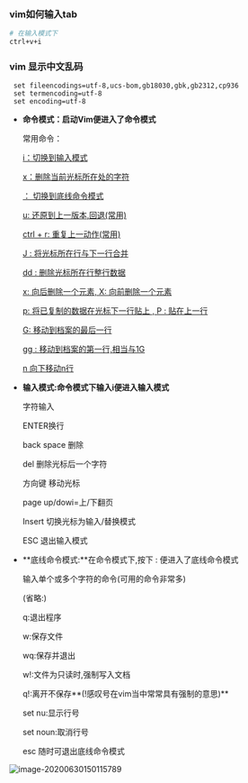 
### vim如何输入tab
``` sh
# 在输入模式下
ctrl+v+i
```

### vim 显示中文乱码
```shell
 set fileencodings=utf-8,ucs-bom,gb18030,gbk,gb2312,cp936
 set termencoding=utf-8
 set encoding=utf-8
```

- **命令模式：启动Vim便进入了命令模式**

  常用命令：

  <u>i：切换到输入模式</u>

  <u>x：删除当前光标所在处的字符</u>

  <u>： 切换到底线命令模式</u>

  <u>u:  还原到上一版本,回退(常用)</u>

  <u>ctrl + r: 重复上一动作(常用)</u>

  <u>J : 将光标所在行与下一行合并</u>

  <u>dd : 删除光标所在行整行数据</u>

  <u>x: 向后删除一个元素, X: 向前删除一个元素</u>

  <u>p: 将已复制的数据在光标下一行贴上 , P : 贴在上一行</u>

  <u>G: 移动到档案的最后一行</u>

  <u>gg : 移动到档案的第一行,相当与1G</u>

  <u>n<Enter> 向下移动n行</u>

- **输入模式:命令模式下输入i便进入输入模式**

  字符输入

  ENTER换行

  back space 删除

  del 删除光标后一个字符

  方向键 移动光标

  page up/dowi=上/下翻页

  Insert 切换光标为输入/替换模式

  ESC 退出输入模式

- **底线命令模式:**在命令模式下,按下 : 便进入了底线命令模式

  输入单个或多个字符的命令(可用的命令非常多)

  (省略:)

  q:退出程序

  w:保存文件

  wq:保存并退出

  w!:文件为只读时,强制写入文档

  q!:离开不保存**(!感叹号在vim当中常常具有强制的意思)**

  set nu:显示行号

  set noun:取消行号

  esc 随时可退出底线命令模式

![image-20200630150115789](/home/yex/.config/Typora/typora-user-images/image-20200630150115789.png)

